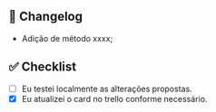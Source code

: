 ## 📝 Changelog

 - Adição de método xxxx;

 ## ✅ Checklist
 
- [ ] Eu testei localmente as alterações propostas.
- [x] Eu atualizei o card no trello conforme necessário.
